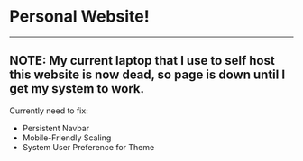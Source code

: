 # Personal Website!
---
NOTE: My current laptop that I use to self host this website is now dead, so page is down until I get my system to work.
---
Currently need to fix:
- Persistent Navbar
- Mobile-Friendly Scaling
- System User Preference for Theme

